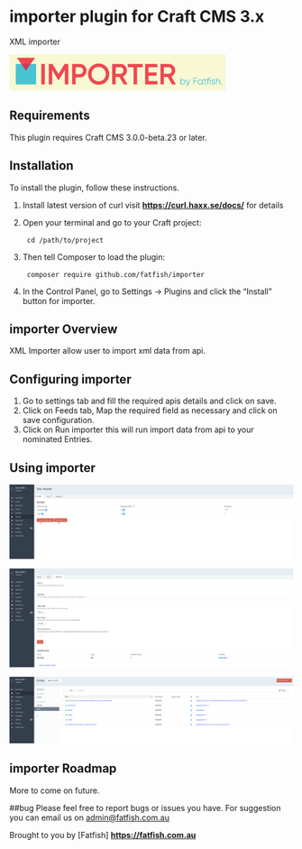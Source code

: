 # importer plugin for Craft CMS 3.x

XML importer

![Screenshot](resources/screenshot/plugin-logo.png)

## Requirements

This plugin requires Craft CMS 3.0.0-beta.23 or later.

## Installation

To install the plugin, follow these instructions.


1. Install latest version of curl visit **https://curl.haxx.se/docs/** for details
2. Open your terminal and go to your Craft project:

        cd /path/to/project

3. Then tell Composer to load the plugin:

        composer require github.com/fatfish/importer

4. In the Control Panel, go to Settings → Plugins and click the “Install” button for importer.


## importer Overview
XML Importer allow user to import xml data from api.
     

## Configuring importer

1. Go to settings tab and fill the required apis details and click on save. 
2. Click on Feeds tab, Map the required field as necessary and click on save configuration. 
3. Click on Run importer this will run import data from api to your nominated Entries.


## Using importer

![Screenshot](resources/screenshot/screenshot-1.png) 

![Screenshot](resources/screenshot/screenshot-2.png) 

![Screenshot](resources/screenshot/screenshot-3.png)

## importer Roadmap

More to come on future.

##bug
Please feel free to report bugs or issues you have. For suggestion you can email us on admin@fatfish.com.au

Brought to you by [Fatfish] **https://fatfish.com.au**

